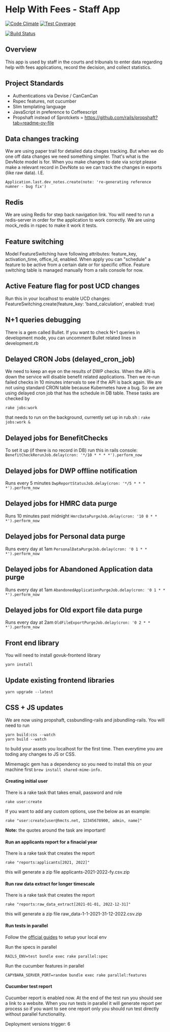 # Help With Fees - Staff App
[![Code Climate](https://codeclimate.com/github/ministryofjustice/fr-staffapp/badges/gpa.svg)](https://codeclimate.com/github/ministryofjustice/fr-staffapp) [![Test Coverage](https://codeclimate.com/github/ministryofjustice/fr-staffapp/badges/coverage.svg)](https://codeclimate.com/github/ministryofjustice/fr-staffapp/coverage?sort=covered_percent&sort_direction=asc)

[![Build Status](https://dev.azure.com/HMCTS-PET/pet-azure-infrastructure/_apis/build/status/Help%20with%20Fees/hwf-staffapp?branchName=develop)](https://dev.azure.com/HMCTS-PET/pet-azure-infrastructure/_build/latest?definitionId=26&branchName=develop)

## Overview

This app is used by staff in the courts and tribunals to enter data regarding help with fees applications,
record the decision, and collect statistics.

## Project Standards

- Authentications via Devise / CanCanCan
- Rspec features, not cucumber
- Slim templating language
- JavaScript in preference to Coffeescript
- Propshaft instead of Sprotckets = https://github.com/rails/propshaft?tab=readme-ov-file

## Data changes tracking
Ww are using paper trail for detailed data chages tracking. But when we do one off data changes we need something simpler.
That's what is the DevNote model is for. When you make changes to date via script please make a relevant record in DevNote so we can
track the changes in exports (like raw data). I.E.
```
Application.last.dev_notes.create(note: 're-generating reference numner - bug fix')
```

## Redis
We are using Redis for step back navigation link. You will need to run a redis-server in order
for the application to work correctly.
We are using mock_redis in rspec to make it work it tests.

## Feature switching
Model FeatureSwitching have following attributes:
feature_key, activation_time, office_id, enabled. When apply you can "schedule" a feature to be active from a certain date or for
specific office. Feature switching table is managed manually from a rails console for now.

## Active Feature flag for post UCD changes
Run this in your localhost to enable UCD changes:
FeatureSwitching.create(feature_key: 'band_calculation', enabled: true)


## N+1 queries debugging
There is a gem called Bullet. If you want to check N+1 queries in development mode, you can uncomment
Bullet related lines in development.rb


## Delayed CRON Jobs (delayed_cron_job)
We need to keep an eye on the results of DWP checks. When the API is down the service will disable
benefit related applications. Then we re-run failed checks in 10 minutes intervals to see if the
API is back again. We are not using standard CRON table because Kubernetes have a bug. So we are using
delayed cron job that has the schedule in DB table. These tasks are checked by

```rake jobs:work```

that needs to run on the background, currently set up in rub.sh :
```rake jobs:work &```



## Delayed jobs for BenefitChecks
To set it up (if there is no record in DB) run this in rails console:
```BenefitCheckRerunJob.delay(cron: '*/10 * * * *').perform_now```

## Delayed jobs for DWP offline notification
Runs every 5 minutes
```DwpReportStatusJob.delay(cron: '*/5 * * * *').perform_now```

## Delayed jobs for HMRC data purge
Runs 10 minutes past midnight
```HmrcDataPurgeJob.delay(cron: '10 0 * * *').perform_now```

## Delayed jobs for Personal data purge
Runs every day at 1am
```PersonalDataPurgeJob.delay(cron: '0 1 * * *').perform_now```

## Delayed jobs for Abandoned Application data purge
Runs every day at 1am
```AbandonedApplicationPurgeJob.delay(cron: '0 1 * * *').perform_now```

## Delayed jobs for Old export file data purge
Runs every day at 2am
```OldFileExportPurgeJob.delay(cron: '0 2 * * *').perform_now```

## Front end library
You will need to install govuk-frontend library
```
yarn install
```

## Update existing frontend libraries
```
yarn upgrade --latest
```

## CSS + JS updates
We are now using propshaft, cssbundling-rails and jsbundling-rails. You will need to run
```
yarn build:css --watch
yarn build --watch
```
to build your assets you localhost for the first time. Then everytime you are toding any changes to JS or CSS.


Mimemagic gem has a dependency so you need to install this on your machine first
```brew install shared-mime-info.```

#### Creating initial user
There is a rake task that takes email, password and role

```
rake user:create
```

If you want to add any custom options, use the below as an example:

```
rake "user:create[user@hmcts.net, 12345678900, admin, name]"
```
__Note:__ the quotes around the task are important!

#### Run an applicants report for a finacial year

There is a rake task that creates the report

```
rake "reports:applicants[2021, 2022]"
```
this will generate a zip file applicants-2021-2022-fy.csv.zip

#### Run raw data extract for longer timescale

There is a rake task that creates the report

```
rake "reports:raw_data_extract[2021-01-01, 2022-12-31]"
```
this will generate a zip file raw_data-1-1-2021-31-12-2022.csv.zip


#### Run tests in parallel
Follow the [official guides](https://github.com/grosser/parallel_tests#setup-environment-from-scratch-create-db-and-loads-schema-useful-for-ci) to setup your local env


Run the specs in parallel
```
RAILS_ENV=test bundle exec rake parallel:spec
```

Run the cucumber features in parallel
```
CAPYBARA_SERVER_PORT=random bundle exec rake parallel:features
```

#### Cucumber test report
Cucumber report is enabled now. At the end of the test run you should see a link to a website.
When you run tests in parallel it will generate report per process so if you want to see one report only you should
run test directly without parallel functionality.

Deployment versions trigger: 6
